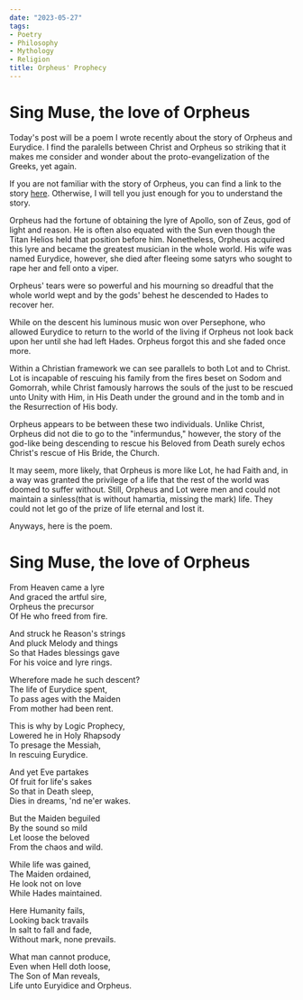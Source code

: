 ```yaml
---
date: "2023-05-27"
tags:
- Poetry
- Philosophy
- Mythology
- Religion
title: Orpheus' Prophecy
---
```


# Sing Muse, the love of Orpheus

Today's post will be a poem I wrote recently about the story of Orpheus and Eurydice. I find the paralells between Christ and Orpheus so striking that it makes me consider and wonder about the proto-evangelization of the Greeks, yet again. 

If you are not familiar with the story of Orpheus, you can find a link to the story [here](). Otherwise, I will tell you just enough for you to understand the story. 

Orpheus had the fortune of obtaining the lyre of Apollo, son of Zeus, god of light and reason. He is often also equated with the Sun even though the Titan Helios held that position before him. Nonetheless, Orpheus acquired this lyre and became the greatest musician in the whole world. His wife was named Eurydice, however, she died after fleeing some satyrs who sought to rape her and fell onto a viper. 

Orpheus' tears were so powerful and his mourning so dreadful that the whole world wept and by the gods' behest he descended to Hades to recover her. 

While on the descent his luminous music won over Persephone, who allowed Eurydice to return to the world of the living if Orpheus not look back upon her until she had left Hades. Orpheus forgot this and she faded once more. 

Within a Christian framework we can see parallels to both Lot and to Christ. Lot is incapable of rescuing his family from the fires beset on Sodom and Gomorrah, while Christ famously harrows the souls of the just to be rescued unto Unity with Him, in His Death under the ground and in the tomb and in the Resurrection of His body. 

Orpheus appears to be between these two individuals. Unlike Christ, Orpheus did not die to go to the "infermundus," however, the story of the god-like being descending to rescue his Beloved from Death surely echos Christ's rescue of His Bride, the Church.

It may seem, more likely, that Orpheus is more like Lot, he had Faith and, in a way was granted the privilege of a life that the rest of the world was doomed to suffer without. Still, Orpheus and Lot were men and could not maintain a sinless(that is without hamartia, missing the mark) life. They could not let go of the prize of life eternal and lost it. 

Anyways, here is the poem. 

# Sing Muse, the love of Orpheus

From Heaven came a lyre  
And graced the artful sire,   
Orpheus the precursor  
Of He who freed from fire.  

And struck he Reason's strings  
And pluck Melody and things  
So that Hades blessings gave   
For his voice and lyre rings.   

Wherefore made he such descent?  
The life of Eurydice spent,   
To pass ages with the Maiden  
From mother had been rent.   

This is why by Logic Prophecy,   
Lowered he in Holy Rhapsody  
To presage the Messiah,   
In rescuing Eurydice.   

And yet Eve partakes  
Of fruit for life's sakes  
So that in Death sleep,   
Dies in dreams, 'nd ne'er wakes.  

But the Maiden beguiled  
By the sound so mild  
Let loose the beloved   
From the chaos and wild.   

While life was gained,   
The Maiden ordained,   
He look not on love   
While Hades maintained.   

Here Humanity fails,   
Looking back travails  
In salt to fall and fade,   
Without mark, none prevails.   

What man cannot produce,   
Even when Hell doth loose,   
The Son of Man reveals,   
Life unto Euryidice and Orpheus. 
